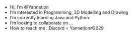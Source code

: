 - Hi, I’m @Yannetion
- I’m interested in Programming, 3D Modelling and Drawing
- I’m currently learning Java and Python
- I’m looking to collaborate on ...
- How to reach me : Discord = Yannetion#2029

<!---
Yannetion/Yannetion is a ✨ special ✨ repository because its `README.md` (this file) appears on your GitHub profile.
You can click the Preview link to take a look at your changes.
--->
